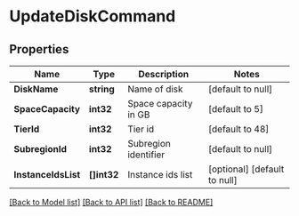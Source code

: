 # UpdateDiskCommand

## Properties
Name | Type | Description | Notes
------------ | ------------- | ------------- | -------------
**DiskName** | **string** | Name of disk | [default to null]
**SpaceCapacity** | **int32** | Space capacity in GB | [default to 5]
**TierId** | **int32** | Tier id | [default to 48]
**SubregionId** | **int32** | Subregion identifier | [default to null]
**InstanceIdsList** | **[]int32** | Instance ids list | [optional] [default to null]

[[Back to Model list]](../README.md#documentation-for-models) [[Back to API list]](../README.md#documentation-for-api-endpoints) [[Back to README]](../README.md)


